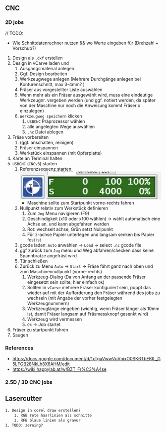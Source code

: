 ## CNC 
### 2D jobs
// TODO: 
* Wie Schnittdatenrechner nutzen && wo Werte eingeben für (Drehzahl + Vorschub?)

1. Design als `.dxf` erstellen
1. Design in vCarve laden und
    1. Ausgangsmaterial anlegen
    1. Ggf. Design bearbeiten
    1. Werkzeugwege anlegen (Mehrere Durchgänge anlegen bei Konturenschnitt, max 3-4mm? )
    1. Fräser aus vorgestellter Liste auswählen
    1. Wenn mehr als ein Fräser ausgewählt wird, muss eine eindeutige Werkzeugnr. vergeben werden (und ggf. notiert werden, da später von der Maschine nur noch die Anweisung kommt Fräser x einzulegen)
    1. `Werkzeugweg speichern` klicken
        1. `USBCNC` Präprozessor wählen
        1. alle angelegten Wege auswählen
        1. `.nc` Datei ablegen
1. Fräse vorbereiten
    1. (ggf. anschalten, reinigen)
    1. Fräser einspannen
    1. Werkstück einspannen (mit Opferplatte)
1. Karte an Terminal halten
1. `USBCNC` (`CNCv3`) starten
    1. Referenzsequenz starten ![Referenzsequenz](docs/referenzsequenz.png)
        * Maschine sollte zum Startpunkt vorne-rechts fahren
    1. Nullpunkt relativ zum Werkstück definieren
        1. Zum `Jog` Menu navigieren (F9)
        1. Geschindigkeit (x10 oder x100 wählen) -> wählt automatisch eine Achse an, und kann abgefahren werden
        1. Rot: wechselt achse, Grün setzt Nullpunkt
        1. Für z-achse Papier unterlegen und langsam senken bis Papier fest ist
    1. gcode laden: `Auto` anwählen -> `Load` -> select `.nc` gcode file
    1. ggf zurück zum `Jog` menu und Weg abfahren/checken dass keine Spannbratze angefräst wird
    1. Tür schließen
    1. Zurück zu Menu `Auto` -> `Start` -> Fräse fährt ganz nach oben und zum Maschinennullpunkt (vorne-rechts)
        1. Werkzeug-Dialog (Da von Anfang an der passende Fräser eingesetzt sein sollte, hier einfach `Ok`)
        1. Sollten in `vCarve` mehrere Fräser konfiguriert sein, poppt das wieder auf mit der Aufforderung den Fräser während des jobs zu wechseln (mit Angabe der vorher festgelegten Werkzeugnummern)
        1. Werkzeuglänge eingeben (wichtig, wenn Fräser länger als 10mm ist, damit Fräser langsam auf Fräsmessknopf gesenkt wird)
        1. Werkzeug wird vermessen
        1. `Ok` -> Job startet
1. Fräser zu startpunkt fahren
1. Saugen

### References
* https://docs.google.com/document/d/1xTgaVwwVuVnixO0SK6TbEKIL_G5LFGB28NkLh8X6AHM/edit
* https://wiki.happylab.at/w/BZT_Fr%C3%A4se

### 2.5D / 3D CNC jobs


## Lasercutter
    1. Design in corel draw erstellen?
        1. RGB rote haarlinien als schnitte
        1. RFB blaue linien als gravur
    1. TODO: zeroing?
